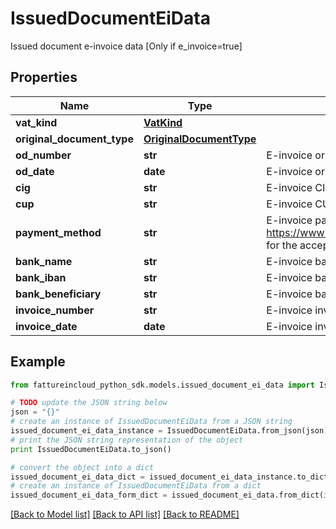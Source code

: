 # IssuedDocumentEiData

Issued document e-invoice data [Only if e_invoice=true]

## Properties
Name | Type | Description | Notes
------------ | ------------- | ------------- | -------------
**vat_kind** | [**VatKind**](VatKind.md) |  | [optional] 
**original_document_type** | [**OriginalDocumentType**](OriginalDocumentType.md) |  | [optional] 
**od_number** | **str** | E-invoice original document number | [optional] 
**od_date** | **date** | E-invoice original document date | [optional] 
**cig** | **str** | E-invoice CIG | [optional] 
**cup** | **str** | E-invoice CUP | [optional] 
**payment_method** | **str** | E-invoice payment method [required for e-invoices](see https://www.fatturapa.gov.it/export/documenti/fatturapa/v1.2.2/Rappresentazione_Tabellare_FattOrdinaria_V1.2.2.pdf for the accepted values of ModalitaPagamento) | [optional] 
**bank_name** | **str** | E-invoice bank name | [optional] 
**bank_iban** | **str** | E-invoice bank IBAN | [optional] 
**bank_beneficiary** | **str** | E-invoice bank beneficiary | [optional] 
**invoice_number** | **str** | E-invoice invoice number | [optional] 
**invoice_date** | **date** | E-invoice invoice date | [optional] 

## Example

```python
from fattureincloud_python_sdk.models.issued_document_ei_data import IssuedDocumentEiData

# TODO update the JSON string below
json = "{}"
# create an instance of IssuedDocumentEiData from a JSON string
issued_document_ei_data_instance = IssuedDocumentEiData.from_json(json)
# print the JSON string representation of the object
print IssuedDocumentEiData.to_json()

# convert the object into a dict
issued_document_ei_data_dict = issued_document_ei_data_instance.to_dict()
# create an instance of IssuedDocumentEiData from a dict
issued_document_ei_data_form_dict = issued_document_ei_data.from_dict(issued_document_ei_data_dict)
```
[[Back to Model list]](../README.md#documentation-for-models) [[Back to API list]](../README.md#documentation-for-api-endpoints) [[Back to README]](../README.md)


